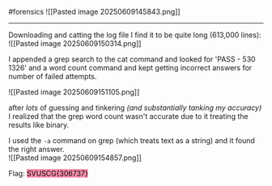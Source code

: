 #forensics
![[Pasted image 20250609145843.png]]

---

Downloading and catting the log file I find it to be quite long (613,000 lines):
![[Pasted image 20250609150314.png]]

I appended a grep search to the cat command and looked for 'PASS - 530 1326' and a word count command and kept getting incorrect answers for number of failed attempts.

![[Pasted image 20250609151105.png]]

after *lots* of guessing and tinkering *(and substantially tanking my accuracy)* I realized that the grep word count wasn't accurate due to it treating the results like binary.

I used the `-a` command on grep (which treats text as a string) and it found the right answer.  
![[Pasted image 20250609154857.png]]

Flag: <mark style="background: #FF5582A6;">SVUSCG{306737}</mark>
